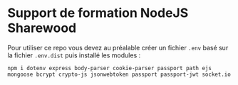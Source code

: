 # Support de formation NodeJS Sharewood

Pour utiliser ce repo vous devez au préalable créer un fichier `.env` basé sur la fichier `.env.dist` puis installé les modules :

```
npm i dotenv express body-parser cookie-parser passport path ejs mongoose bcrypt crypto-js jsonwebtoken passport passport-jwt socket.io
```
